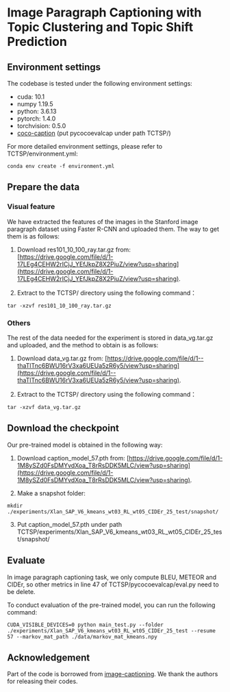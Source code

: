 # Image Paragraph Captioning with Topic Clustering and Topic Shift Prediction

## Environment settings
The codebase is tested under the following environment settings:
- cuda: 10.1
- numpy 1.19.5
- python: 3.6.13
- pytorch: 1.4.0
- torchvision: 0.5.0
- [coco-caption](https://github.com/ruotianluo/coco-caption) (put pycocoevalcap under path TCTSP/)

For more detailed environment settings, please refer to TCTSP/environment.yml:
```shell
conda env create -f environment.yml
```

## Prepare the data
### Visual feature
We have extracted the features of the images in the Stanford image paragraph dataset using Faster R-CNN and uploaded them. 
The way to get them is as follows:

1. Download res101_10_100_ray.tar.gz from: [https://drive.google.com/file/d/1-17LEg4CEHW2rICjJ_YEfJkpZ8X2PiuZ/view?usp=sharing](https://drive.google.com/file/d/1-17LEg4CEHW2rICjJ_YEfJkpZ8X2PiuZ/view?usp=sharing).

2. Extract to the TCTSP/ directory using the following command：
```shell
tar -xzvf res101_10_100_ray.tar.gz
```

### Others
The rest of the data needed for the experiment is stored in data_vg.tar.gz and uploaded, and the method to obtain is as follows:

1. Download data_vg.tar.gz from: [https://drive.google.com/file/d/1--thaTlTnc6BWU16rV3xa6UEUa5zR6y5/view?usp=sharing](https://drive.google.com/file/d/1--thaTlTnc6BWU16rV3xa6UEUa5zR6y5/view?usp=sharing).

2. Extract to the TCTSP/ directory using the following command：
```shell
tar -xzvf data_vg.tar.gz
```

## Download the checkpoint

Our pre-trained model is obtained in the following way:

1. Download caption_model_57.pth from: [https://drive.google.com/file/d/1-1M8ySZd0FsDMYvdXoa_T8rRsDDK5MLC/view?usp=sharing](https://drive.google.com/file/d/1-1M8ySZd0FsDMYvdXoa_T8rRsDDK5MLC/view?usp=sharing).

2. Make a snapshot folder:
```shell
mkdir ./experiments/Xlan_SAP_V6_kmeans_wt03_RL_wt05_CIDEr_25_test/snapshot/
```

3. Put caption_model_57.pth under path TCTSP/experiments/Xlan_SAP_V6_kmeans_wt03_RL_wt05_CIDEr_25_test/snapshot/

## Evaluate
In image paragraph captioning task, we only compute BLEU, METEOR and CIDEr, so other metrics in line 47 of TCTSP/pycocoevalcap/eval.py need to be delete.

To conduct evaluation of the pre-trained model, you can run the following command:
```shell
CUDA_VISIBLE_DEVICES=0 python main_test.py --folder ./experiments/Xlan_SAP_V6_kmeans_wt03_RL_wt05_CIDEr_25_test --resume 57 --markov_mat_path ./data/markov_mat_kmeans.npy
```

## Acknowledgement

Part of the code is borrowed from [image-captioning](https://github.com/JDAI-CV/image-captioning). We thank the authors for releasing their codes.
